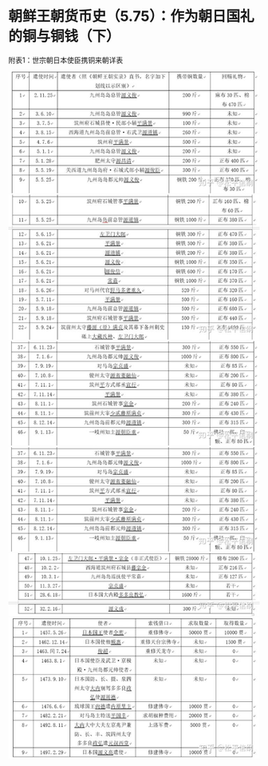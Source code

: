 <h1>朝鲜王朝货币史（5.75）：作为朝日国礼的铜与铜钱（下）</h1>

附表1：世宗朝日本使臣携铜来朝详表

<img src="images/5.75.1.jpg"/>

<img src="images/5.75.2.jpg"/>

<img src="images/5.75.3.jpg"/>

<img src="images/5.75.4.jpg"/>

<img src="images/5.75.5.jpg"/>

<img src="images/5.75.6.jpg"/>
